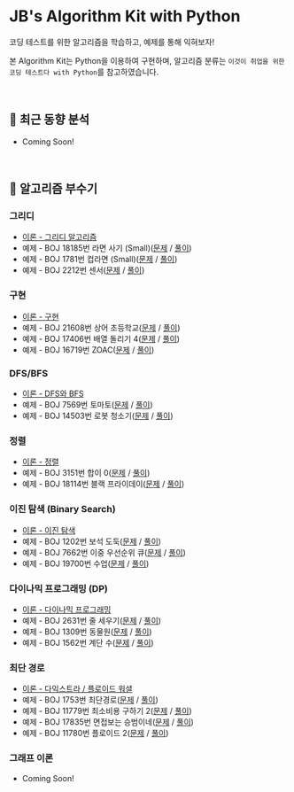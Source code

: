 # JB's Algorithm Kit with Python

코딩 테스트를 위한 알고리즘을 학습하고, 예제를 통해 익혀보자!

본 Algorithm Kit는 Python을 이용하여 구현하며, 알고리즘 분류는 `이것이 취업을 위한 코딩 테스트다 with Python`를 참고하였습니다.

</br>

## 🧐 최근 동향 분석

- Coming Soon!

</br>

## 🔨 알고리즘 부수기

### 그리디

- [이론 - 그리디 알고리즘](./greedy/README.md)
- 예제 - BOJ 18185번 라면 사기 (Small)([문제](https://www.acmicpc.net/problem/18185) / [풀이](./greedy/boj-18185-ramen.py))
- 예제 - BOJ 1781번 컵라면 (Small)([문제](https://www.acmicpc.net/problem/1781) / [풀이](./greedy/boj-1781-cup_ramen.py))
- 예제 - BOJ 2212번 센서([문제](https://www.acmicpc.net/problem/2212) / [풀이](./greedy/boj-2212-sensor.py))

### 구현

- [이론 - 구현](./implementation/README.md)
- 예제 - BOJ 21608번 상어 초등학교([문제](https://www.acmicpc.net/problem/21608) / [풀이](./implementation/boj-21608-shark.py))
- 예제 - BOJ 17406번 배열 돌리기 4([문제](https://www.acmicpc.net/problem/17406) / [풀이](./implementation/boj-17406-rotate_array.py))
- 예제 - BOJ 16719번 ZOAC([문제](https://www.acmicpc.net/problem/16719) / [풀이](./implementation/boj-16719-zoac.py))

### DFS/BFS

- [이론 - DFS와 BFS](./dfs_bfs/README.md)
- 예제 - BOJ 7569번 토마토([문제](https://www.acmicpc.net/problem/7569) / [풀이](./dfs_bfs/boj-7569-tomato.py))
- 예제 - BOJ 14503번 로봇 청소기([문제](https://www.acmicpc.net/problem/14503) / [풀이](./dfs_bfs/boj-14503-robot.py))

### 정렬

- [이론 - 정렬](./sort/README.md)
- 예제 - BOJ 3151번 합이 0([문제](https://www.acmicpc.net/problem/3151) / [풀이](./sort/boj-3151-sum_0.py))
- 예제 - BOJ 18114번 블랙 프라이데이([문제](https://www.acmicpc.net/problem/18114) / [풀이](./sort/boj-18114-black_friday.py))

### 이진 탐색 (Binary Search)

- [이론 - 이진 탐색](./binary_search/README.md)
- 예제 - BOJ 1202번 보석 도둑([문제](https://www.acmicpc.net/problem/1202) / [풀이](./binary_search/BOJ-1202-thief.py))
- 예제 - BOJ 7662번 이중 우선순위 큐([문제](https://www.acmicpc.net/problem/7662) / [풀이](./binary_search/BOJ-7662-double_pq.py))
- 예제 - BOJ 19700번 수업([문제](https://www.acmicpc.net/problem/19700) / [풀이](./binary_search/BOJ-19700-class.py))

### 다이나믹 프로그래밍 (DP)

- [이론 - 다이나믹 프로그래밍](./dynamic_programming/README.md)
- 예제 - BOJ 2631번 줄 세우기([문제](https://www.acmicpc.net/problem/2631) / [풀이](./dynamic_programming/boj-2631-line_up.py))
- 예제 - BOJ 1309번 동물원([문제](https://www.acmicpc.net/problem/1309) / [풀이](./dynamic_programming/boj-1309-zoo.py))
- 예제 - BOJ 1562번 계단 수([문제](https://www.acmicpc.net/problem/1562) / [풀이](./dynamic_programming/boj-1562-stair_number.py))

### 최단 경로

- [이론 - 다익스트라 / 플로이드 워셜](./shortest_path/README.md)
- 예제 - BOJ 1753번 최단경로([문제](https://www.acmicpc.net/problem/1753) / [풀이](./shortest_path/boj-1753-shortest_path.py))
- 예제 - BOJ 11779번 최소비용 구하기 2([문제](https://www.acmicpc.net/problem/11779) / [풀이](./shortest_path/boj-11779-min_cost_2.py))
- 예제 - BOJ 17835번 면접보는 승범이네([문제](https://www.acmicpc.net/problem/17835) / [풀이](./shortest_path/boj-17835-interview.py))
- 예제 - BOJ 11780번 플로이드 2([문제](https://www.acmicpc.net/problem/11780) / [풀이](./shortest_path/boj-11780-floyd_2.py))

### 그래프 이론

- Coming Soon!
